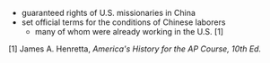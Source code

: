 - guaranteed rights of U.S. missionaries in China
- set official terms for the conditions of Chinese laborers
	- many of whom were already working in the U.S. [1]

[1] James A. Henretta, *America's History for the AP Course, 10th Ed.*